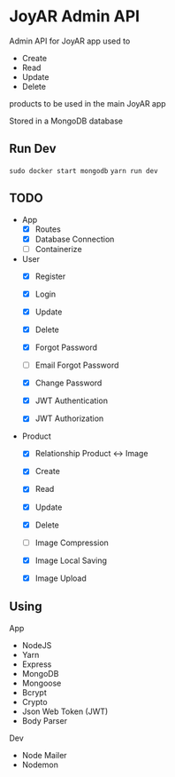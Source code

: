 # JoyAR Admin API

Admin API for JoyAR app
used to
- Create
- Read
- Update
- Delete

products to be used in the main JoyAR app

Stored in a MongoDB database

## Run Dev

```sudo docker start mongodb```
```yarn run dev```

## TODO

- App
  - [X] Routes
  - [X] Database Connection
  - [ ] Containerize

- User
  - [X] Register
  - [X] Login
  - [X] Update
  - [x] Delete
  - [X] Forgot Password
  - [ ] Email Forgot Password
  - [X] Change Password
  - [X] JWT Authentication
  - [X] JWT Authorization  


- Product
  - [X] Relationship Product <-> Image
  - [X] Create
  - [X] Read
  - [X] Update
  - [X] Delete
  - [ ] Image Compression
  - [X] Image Local Saving
  - [X] Image Upload


## Using

App
  - NodeJS
  - Yarn
  - Express
  - MongoDB
  - Mongoose
  - Bcrypt
  - Crypto
  - Json Web Token (JWT)
  - Body Parser

Dev
  - Node Mailer
  - Nodemon